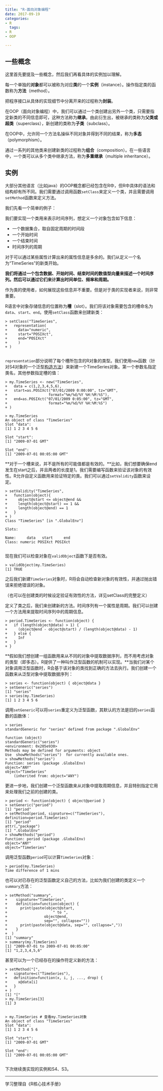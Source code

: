 ```yaml
---
title: "R-面向对象编程"
date: 2017-09-19
categories: 
- R
  tags:
- R
- OOP

---
```


## 一些概念

这里首先要提及一些概念，然后我们再看具体的实例加以理解。

<!-- more -->

每一个单独的**对象**都可以被称为对应**类**的一个**实例**（instance）。操作指定类的函数称为**方法**（method）。

把程序接口从具体的实现细节中分离开来的过程称为**封装**。

在OOP（面向对象编程）中，我们可以通过一个类创建出另外一个类，只需要指定新类的不同信息即可，这种方法称为**继承**。由此衍生出，被继承的类称为**父类或超类**（superclass），新创建的类称为**子类**（subclass）。

在OOP中，允许同一个方法名操纵不同对象并得到不同的结果，称为**多态**（polymorphism）。

通过一系列的其他类来创建新类的过程称为**组合**（composition）。在一些语言中，一个类可以从多个类中继承方法，称为**多重继承**（multiple inheritance）。

## 实例

大部分其他语言（比如java）的OOP概念都已经包含在R中，但R中具体的语法和结构却有所不同。我们需要通过调用函数`setClass`来定义一个类，并且需要调用`setMethod`函数来定义方法。

我们先看一个简单的例子：

我们要实现一个类用来表示时间序列，想定义一个对象包含如下信息：

- 一个数据集合，取自固定周期的时间段
- 一个开始时间
- 一个结束时间
- 时间序列的周期

对于可以通过某些属性计算出来的属性信息是多余的。我们从定义一个名为“TimeSeries”的新类开始。

**我们将通过一个包含数据、开始时间、结束时间的数值型向量来描述一个时间序列。然后可以通过它们来计算出时间单位、频率和周期。**

作为类的使用者，如何展现这些信息并不重要。但是对于类的实现者来说，则非常重要。

R语言中对象存储信息的位置称为**槽**（slot）。我们将该对象需要包含的槽命名为`data`、`start`、`end`。使用`setClass`函数来创建新类：

```
> setClass("TimeSeries",
+   representation(
+     data="numeric",
+     start="POSIXct",
+     end="POSIXct"
+     )
+ )


```

`representation`部分说明了每个槽所包含的R对象的类型。我们使用`new`函数（针对S4对象的一个泛型[构造方法](https://baike.baidu.com/item/%E6%9E%84%E9%80%A0%E6%96%B9%E6%B3%95/10455265?fr=aladdin)）来新建一个TimeSeries对象。第一个参数名指定类名，其他参数指定槽的值：

```
> my.TimeSeries <- new("TimeSeries",
+   data = c(1,2,3,4,5,6),
+   start=as.POSIXct("07/01/2009 0:00:00", tz="GMT",
+                   format="%m/%d/%Y %H:%M:%S"),
+   end=as.POSIXct("07/01/2009 0:05:00", tz="GMT",
+                   format="%m/%d/%Y %H:%M:%S")
+ )

> my.TimeSeries
An object of class "TimeSeries"
Slot "data":
[1] 1 2 3 4 5 6

Slot "start":
[1] "2009-07-01 GMT"

Slot "end":
[1] "2009-07-01 00:05:00 GMT"

```

**对于一个槽来说，并不是所有的可能值都是有效的。**比如，我们想要确保end发生在start之后，并且两者的长度是1。我们需要编写函数来验证该对象的有效性。R允许自定义函数用来验证特定的类。我们可以通过`setValidity`函数来设定。

```
> setValidity("TimeSeries",
+   function(object){
+     object@start <= object@end &&
+     length(object@start) == 1 &&
+     length(object@end) == 1
+   }
+ )
Class "TimeSeries" [in ".GlobalEnv"]

Slots:
                              
Name:     data   start     end
Class: numeric POSIXct POSIXct


```

现在我们可以检查对象在`validObject`函数下是否有效。

```
> validObject(my.TimeSeries)
[1] TRUE

```

之后我们新建`TimeSeries`对象时，R将会自动检查新对象的有效性，并通过抛出错误来拒绝错误的对象。

（也可以在创建类的时候设定验证有效性的方法，详见setClass的完整定义）

定义了类之后，我们来创建新的方法。时间序列有一个属性是周期。我们可以创建一个方法用来提取时间序列中的周期信息。

```
> period.TimeSeries <- function(object) {
+   if (length(object@data) > 1) {
+     (object@end - object@start) / (length(object@data) - 1)
+   } else {
+     Inf
+   }
+ }

```

**假如我们想创建一组函数用来从不同的对象中提取数据序列，而不用考虑对象的类型（即多态）。R提供了一种叫作泛型函数的机制可以实现。**当我们对某个对象调用泛型函数时，R会基于该对象的类找到正确的方法去执行。我们创建一个函数来从泛型对象中提取数据序列：

```
> series <- function(object) { object@data }
> setGeneric("series")
[1] "series"
> series(my.TimeSeries)
[1] 1 2 3 4 5 6

```

调用`setGeneric`可以将`series`重定义为泛型函数，其默认的方法是旧的`series`函数的函数体：

```
> series
standardGeneric for "series" defined from package ".GlobalEnv"

function (object) 
standardGeneric("series")
<environment: 0x205e930>
Methods may be defined for arguments: object
Use  showMethods("series")  for currently available ones.
> showMethods("series")
Function: series (package .GlobalEnv)
object="ANY"
object="TimeSeries"
    (inherited from: object="ANY")

```

更进一步地，我们创建一个泛型函数来从对象中提取周期信息，并且特别指定它用来处理我们之前的创建的类。

```
> period <- function(object) { object@period }
> setGeneric("period")
[1] "period"
> setMethod(period, signature=c("TimeSeries"), definition=period.TimeSeries)
[1] "period"
attr(,"package")
[1] ".GlobalEnv"
> showMethods("period")
Function: period (package .GlobalEnv)
object="ANY"
object="TimeSeries"

```

调用泛型函数`period`可以计算`TimeSeries`对象：

```
> period(my.TimeSeries)
Time difference of 1 mins

```

也可以对已存在的泛型函数定义自己的方法，比如为我们创建的类定义一个`summary`方法：

```
> setMethod("summary",
+    signature="TimeSeries",
+    definition=function(object) {
+      print(paste(object@start,
+                     " to ",
+                 object@end,
+                 sep="", collapse=""))
+      print(paste(object@data, sep="", collapse=","))
+    }
+  )
[1] "summary"
> summary(my.TimeSeries)
[1] "2009-07-01 to 2009-07-01 00:05:00"
[1] "1,2,3,4,5,6"

```

甚至可以为一个已经存在的操作符定义新的方法：

```
> setMethod("[",
+   signature=c("TimeSeries"),
+   definition=function(x, i, j, ..., drop) {
+     x@data[i]
+   }
+ )
[1] "["
> my.TimeSeries[3]
[1] 3


> my.TimeSeries # 查看my.TimeSeries对象
An object of class "TimeSeries"
Slot "data":
[1] 1 2 3 4 5 6

Slot "start":
[1] "2009-07-01 GMT"

Slot "end":
[1] "2009-07-01 00:05:00 GMT"


```

下次继续类实现的实例和S4、S3。

------

学习整理自《R核心技术手册》